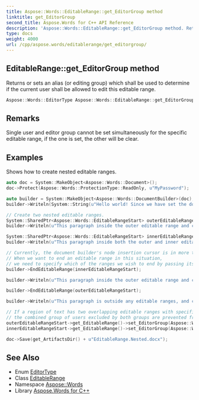 ```yaml
---
title: Aspose::Words::EditableRange::get_EditorGroup method
linktitle: get_EditorGroup
second_title: Aspose.Words for C++ API Reference
description: 'Aspose::Words::EditableRange::get_EditorGroup method. Returns or sets an alias (or editing group) which shall be used to determine if the current user shall be allowed to edit this editable range in C++.'
type: docs
weight: 4000
url: /cpp/aspose.words/editablerange/get_editorgroup/
---
```

## EditableRange::get_EditorGroup method


Returns or sets an alias (or editing group) which shall be used to determine if the current user shall be allowed to edit this editable range.

```cpp
Aspose::Words::EditorType Aspose::Words::EditableRange::get_EditorGroup()
```

## Remarks


Single user and editor group cannot be set simultaneously for the specific editable range, if the one is set, the other will be clear.

## Examples



Shows how to create nested editable ranges. 
```cpp
auto doc = System::MakeObject<Aspose::Words::Document>();
doc->Protect(Aspose::Words::ProtectionType::ReadOnly, u"MyPassword");

auto builder = System::MakeObject<Aspose::Words::DocumentBuilder>(doc);
builder->Writeln(System::String(u"Hello world! Since we have set the document's protection level to read-only, ") + u"we cannot edit this paragraph without the password.");

// Create two nested editable ranges.
System::SharedPtr<Aspose::Words::EditableRangeStart> outerEditableRangeStart = builder->StartEditableRange();
builder->Writeln(u"This paragraph inside the outer editable range and can be edited.");

System::SharedPtr<Aspose::Words::EditableRangeStart> innerEditableRangeStart = builder->StartEditableRange();
builder->Writeln(u"This paragraph inside both the outer and inner editable ranges and can be edited.");

// Currently, the document builder's node insertion cursor is in more than one ongoing editable range.
// When we want to end an editable range in this situation,
// we need to specify which of the ranges we wish to end by passing its EditableRangeStart node.
builder->EndEditableRange(innerEditableRangeStart);

builder->Writeln(u"This paragraph inside the outer editable range and can be edited.");

builder->EndEditableRange(outerEditableRangeStart);

builder->Writeln(u"This paragraph is outside any editable ranges, and cannot be edited.");

// If a region of text has two overlapping editable ranges with specified groups,
// the combined group of users excluded by both groups are prevented from editing it.
outerEditableRangeStart->get_EditableRange()->set_EditorGroup(Aspose::Words::EditorType::Everyone);
innerEditableRangeStart->get_EditableRange()->set_EditorGroup(Aspose::Words::EditorType::Contributors);

doc->Save(get_ArtifactsDir() + u"EditableRange.Nested.docx");
```

## See Also

* Enum [EditorType](../../editortype/)
* Class [EditableRange](../)
* Namespace [Aspose::Words](../../)
* Library [Aspose.Words for C++](../../../)

